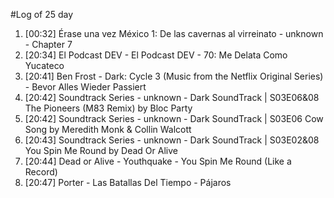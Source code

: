 #Log of 25 day

1. [00:32] Érase una vez México 1: De las cavernas al virreinato - unknown - Chapter 7
1. [20:34] El Podcast DEV - El Podcast DEV - 70: Me Delata Como Yucateco
1. [20:41] Ben Frost - Dark: Cycle 3 (Music from the Netflix Original Series) - Bevor Alles Wieder Passiert
1. [20:42] Soundtrack Series - unknown - Dark SoundTrack | S03E06&08 The Pioneers (M83 Remix) by Bloc Party
1. [20:42] Soundtrack Series - unknown - Dark SoundTrack | S03E06 Cow Song by Meredith Monk & Collin Walcott
1. [20:43] Soundtrack Series - unknown - Dark SoundTrack | S03E02&08 You Spin Me Round by Dead Or Alive
1. [20:44] Dead or Alive - Youthquake - You Spin Me Round (Like a Record)
1. [20:47] Porter - Las Batallas Del Tiempo - Pájaros
